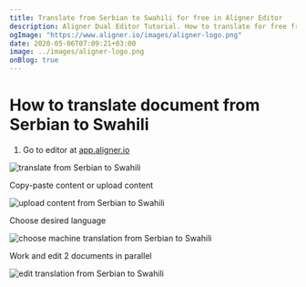 ```yaml
---
title: Translate from Serbian to Swahili for free in Aligner Editor
description: Aligner Dual Editor Tutorial. How to translate for free from Serbian to Swahili. Aligner is multilingual document management platform. 
ogImage: "https://www.aligner.io/images/aligner-logo.png"
date: 2020-05-06T07:09:21+03:00
image: ../images/aligner-logo.png
onBlog: true
---
```


# How to translate document from Serbian to Swahili

1. Go to editor at [app.aligner.io](https://app.aligner.io "Aligner App web page")

![translate from Serbian to Swahili](../aligner-blank-editor.png "translate from Serbian to Swahili")

Copy-paste content or upload content

![upload content from Serbian to Swahili](../aligner-uploaded-document.png "upload content from Serbian to Swahili")

Choose desired language

![choose machine translation from Serbian to Swahili](../aligner-language-dropdown.png "choose machine translation from Serbian to Swahili")

Work and edit 2 documents in parallel

![edit translation from Serbian to Swahili](../aligner-double-sitded-editor.png "edit translation from Serbian to Swahili")

